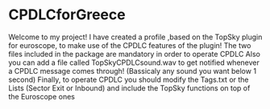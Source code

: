 # CPDLCforGreece

Welcome to my project!
I have created a profile ,based on the TopSky plugin for euroscope, to make use of the CPDLC features of the plugin!
The two files included in the package are mandatory in order to operate CPDLC
Also you can add a file called TopSkyCPDLCsound.wav to get notified whenever a CPDLC message comes through! (Bassicaly any sound you want below 1 second)
Finally, to operate CPDLC you should modify the Tags.txt or the Lists (Sector Exit or Inbound) and include the TopSky functions on top of the Euroscope ones
